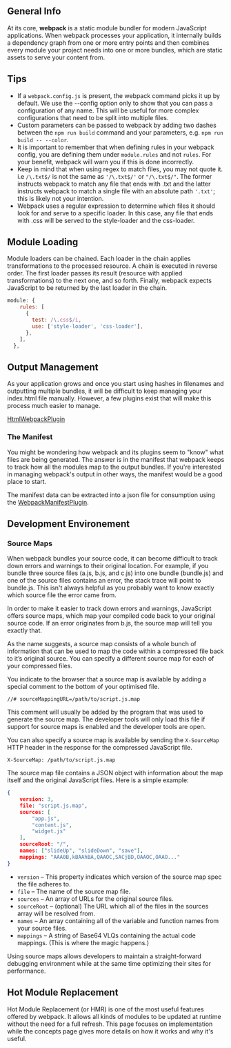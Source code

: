 ## General Info

At its core, **webpack** is a static module bundler for modern JavaScript applications. When webpack processes your application, it internally builds a dependency graph from one or more entry points and then combines every module your project needs into one or more bundles, which are static assets to serve your content from.

## Tips

- If a `webpack.config.js` is present, the webpack command picks it up by default. We use the --config option only to show that you can pass a configuration of any name. This will be useful for more complex configurations that need to be split into multiple files.
- Custom parameters can be passed to webpack by adding two dashes between the `npm run build` command and your parameters, e.g. `npm run build -- --color`.
- It is important to remember that when defining rules in your webpack config, you are defining them under `module.rules` and not `rules`. For your benefit, webpack will warn you if this is done incorrectly.
- Keep in mind that when using regex to match files, you may not quote it. i.e `/\.txt$/` is not the same as `'/\.txt$/'` or `"/\.txt$/"`. The former instructs webpack to match any file that ends with .txt and the latter instructs webpack to match a single file with an absolute path `'.txt'`; this is likely not your intention.
- Webpack uses a regular expression to determine which files it should look for and serve to a specific loader. In this case, any file that ends with .css will be served to the style-loader and the css-loader.

## Module Loading

Module loaders can be chained. Each loader in the chain applies transformations to the processed resource. A chain is executed in reverse order. The first loader passes its result (resource with applied transformations) to the next one, and so forth. Finally, webpack expects JavaScript to be returned by the last loader in the chain.

```javascript
module: {
    rules: [
      {
        test: /\.css$/i,
        use: ['style-loader', 'css-loader'],
      },
    ],
  },
```

## Output Management

As your application grows and once you start using hashes in filenames and outputting multiple bundles, it will be difficult to keep managing your index.html file manually. However, a few plugins exist that will make this process much easier to manage.

[HtmlWebpackPlugin](https://github.com/jantimon/html-webpack-plugin)

### The Manifest

You might be wondering how webpack and its plugins seem to "know" what files are being generated. The answer is in the manifest that webpack keeps to track how all the modules map to the output bundles. If you're interested in managing webpack's output in other ways, the manifest would be a good place to start.

The manifest data can be extracted into a json file for consumption using the [WebpackManifestPlugin](https://github.com/shellscape/webpack-manifest-plugin).

## Development Environement

### Source Maps

When webpack bundles your source code, it can become difficult to track down errors and warnings to their original location. For example, if you bundle three source files (a.js, b.js, and c.js) into one bundle (bundle.js) and one of the source files contains an error, the stack trace will point to bundle.js. This isn't always helpful as you probably want to know exactly which source file the error came from.

In order to make it easier to track down errors and warnings, JavaScript offers source maps, which map your compiled code back to your original source code. If an error originates from b.js, the source map will tell you exactly that.

As the name suggests, a source map consists of a whole bunch of information that can be used to map the code within a compressed file back to it’s original source. You can specify a different source map for each of your compressed files.

You indicate to the browser that a source map is available by adding a special comment to the bottom of your optimised file.

`//# sourceMappingURL=/path/to/script.js.map`

This comment will usually be added by the program that was used to generate the source map. The developer tools will only load this file if support for source maps is enabled and the developer tools are open.

You can also specify a source map is available by sending the `X-SourceMap` HTTP header in the response for the compressed JavaScript file.

`X-SourceMap: /path/to/script.js.map`

The source map file contains a JSON object with information about the map itself and the original JavaScript files. Here is a simple example:

```json
{
    version: 3,
    file: "script.js.map",
    sources: [
        "app.js",
        "content.js",
        "widget.js"
    ],
    sourceRoot: "/",
    names: ["slideUp", "slideDown", "save"],
    mappings: "AAA0B,kBAAhBA,QAAOC,SACjBD,OAAOC,OAAO..."
}
```

- `version` – This property indicates which version of the source map spec the file adheres to.
- `file` – The name of the source map file.
- `sources` – An array of URLs for the original source files.
- `sourceRoot` – (optional) The URL which all of the files in the sources array will be resolved from.
- `names` – An array containing all of the variable and function names from your source files.
- `mappings` – A string of Base64 VLQs containing the actual code mappings. (This is where the magic happens.)

Using source maps allows developers to maintain a straight-forward debugging environment while at the same time optimizing their sites for performance.

## Hot Module Replacement

Hot Module Replacement (or HMR) is one of the most useful features offered by webpack. It allows all kinds of modules to be updated at runtime without the need for a full refresh. This page focuses on implementation while the concepts page gives more details on how it works and why it's useful.
